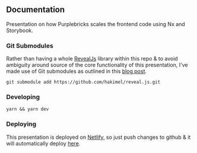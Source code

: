 ## Documentation

Presentation on how Purplebricks scales the frontend code using Nx and Storybook.

### Git Submodules

Rather than having a whole [RevealJs](https://github.com/hakimel/reveal.js/) library within this repo & to avoid ambiguity around source of the core functionality of this presentation, I've made use of Git submodules as outlined in this [blog post](https://medium.com/@martinomensio/how-to-host-reveal-js-slides-on-github-pages-and-have-a-tidy-repository-1a363944c38d).

```
git submodule add https://github.com/hakimel/reveal.js.git
```

### Developing

```
yarn && yarn dev
```

### Deploying

This presentation is deployed on [Netlify](https://www.netlify.com/), so just push changes to github & it will automatically deploy [here](https://presentation-scaling-with-nx-and-storybook.netlify.app/).
